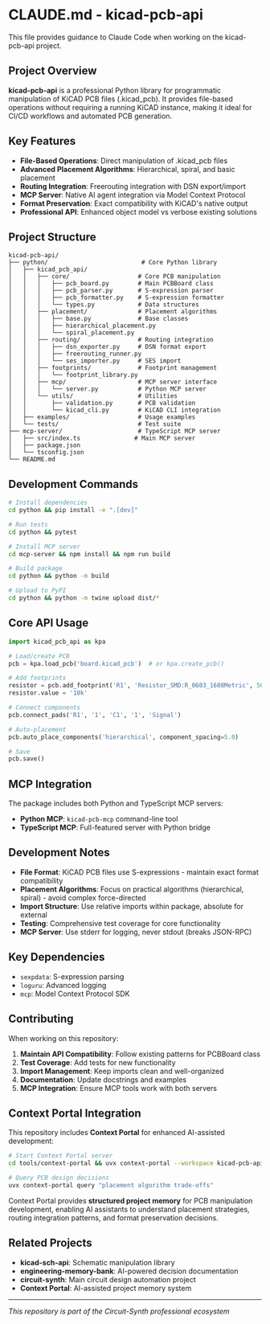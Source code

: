 # CLAUDE.md - kicad-pcb-api

This file provides guidance to Claude Code when working on the kicad-pcb-api project.

## Project Overview

**kicad-pcb-api** is a professional Python library for programmatic manipulation of KiCAD PCB files (.kicad_pcb). It provides file-based operations without requiring a running KiCAD instance, making it ideal for CI/CD workflows and automated PCB generation.

## Key Features

- **File-Based Operations**: Direct manipulation of .kicad_pcb files
- **Advanced Placement Algorithms**: Hierarchical, spiral, and basic placement
- **Routing Integration**: Freerouting integration with DSN export/import  
- **MCP Server**: Native AI agent integration via Model Context Protocol
- **Format Preservation**: Exact compatibility with KiCAD's native output
- **Professional API**: Enhanced object model vs verbose existing solutions

## Project Structure

```
kicad-pcb-api/
├── python/                          # Core Python library
│   ├── kicad_pcb_api/
│   │   ├── core/                   # Core PCB manipulation
│   │   │   ├── pcb_board.py        # Main PCBBoard class
│   │   │   ├── pcb_parser.py       # S-expression parser  
│   │   │   ├── pcb_formatter.py    # S-expression formatter
│   │   │   └── types.py            # Data structures
│   │   ├── placement/              # Placement algorithms
│   │   │   ├── base.py             # Base classes
│   │   │   ├── hierarchical_placement.py
│   │   │   └── spiral_placement.py
│   │   ├── routing/                # Routing integration
│   │   │   ├── dsn_exporter.py     # DSN format export
│   │   │   ├── freerouting_runner.py
│   │   │   └── ses_importer.py     # SES import
│   │   ├── footprints/             # Footprint management
│   │   │   └── footprint_library.py
│   │   ├── mcp/                    # MCP server interface
│   │   │   └── server.py           # Python MCP server
│   │   └── utils/                  # Utilities
│   │       ├── validation.py       # PCB validation
│   │       └── kicad_cli.py        # KiCAD CLI integration
│   ├── examples/                   # Usage examples
│   └── tests/                      # Test suite
├── mcp-server/                     # TypeScript MCP server
│   ├── src/index.ts               # Main MCP server
│   ├── package.json
│   └── tsconfig.json
└── README.md
```

## Development Commands

```bash
# Install dependencies
cd python && pip install -e ".[dev]"

# Run tests
cd python && pytest

# Install MCP server
cd mcp-server && npm install && npm run build

# Build package
cd python && python -m build

# Upload to PyPI
cd python && python -m twine upload dist/*
```

## Core API Usage

```python
import kicad_pcb_api as kpa

# Load/create PCB
pcb = kpa.load_pcb('board.kicad_pcb')  # or kpa.create_pcb()

# Add footprints
resistor = pcb.add_footprint('R1', 'Resistor_SMD:R_0603_1608Metric', 50, 50)
resistor.value = '10k'

# Connect components
pcb.connect_pads('R1', '1', 'C1', '1', 'Signal')

# Auto-placement
pcb.auto_place_components('hierarchical', component_spacing=5.0)

# Save
pcb.save()
```

## MCP Integration

The package includes both Python and TypeScript MCP servers:

- **Python MCP**: `kicad-pcb-mcp` command-line tool
- **TypeScript MCP**: Full-featured server with Python bridge

## Development Notes

- **File Format**: KiCAD PCB files use S-expressions - maintain exact format compatibility
- **Placement Algorithms**: Focus on practical algorithms (hierarchical, spiral) - avoid complex force-directed
- **Import Structure**: Use relative imports within package, absolute for external
- **Testing**: Comprehensive test coverage for core functionality
- **MCP Server**: Use stderr for logging, never stdout (breaks JSON-RPC)

## Key Dependencies

- `sexpdata`: S-expression parsing
- `loguru`: Advanced logging  
- `mcp`: Model Context Protocol SDK

## Contributing

When working on this repository:

1. **Maintain API Compatibility**: Follow existing patterns for PCBBoard class
2. **Test Coverage**: Add tests for new functionality
3. **Import Management**: Keep imports clean and well-organized
4. **Documentation**: Update docstrings and examples
5. **MCP Integration**: Ensure MCP tools work with both servers

## Context Portal Integration

This repository includes **Context Portal** for enhanced AI-assisted development:

```bash
# Start Context Portal server  
cd tools/context-portal && uvx context-portal --workspace kicad-pcb-api --port 8002

# Query PCB design decisions
uvx context-portal query "placement algorithm trade-offs"
```

Context Portal provides **structured project memory** for PCB manipulation development, enabling AI assistants to understand placement strategies, routing integration patterns, and format preservation decisions.

## Related Projects

- **kicad-sch-api**: Schematic manipulation library
- **engineering-memory-bank**: AI-powered decision documentation
- **circuit-synth**: Main circuit design automation project
- **Context Portal**: AI-assisted project memory system

---

*This repository is part of the Circuit-Synth professional ecosystem*